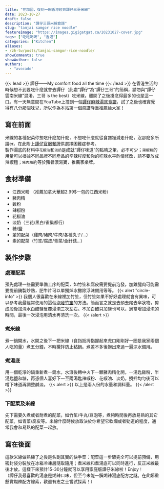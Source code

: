 ```yaml
---
title: "在加國，復刻一碗香港經典譚仔三哥米線"
date: 2023-10-27
draft: false
description: "譚仔三哥米線食譜"
slug: "tamjai samgor rice noodle"
featureimage: "https://images.gigigatgat.ca/20231027-cover.jpg"
tags: ["吃吃喝喝", "香港"]
categories: ["Kitchen"]
aliases:
- /zh-tw/posts/tamjai-samgor-rice-noodle/
showComments: true
showAuthor: false
authors:
  - "avocado"
---
```

{{< lead >}}
譚仔——My comfort food all the time
{{< /lead >}}
在香港生活的時候想不到要吃什麼就會去譚仔（此處“譚仔”為“譚仔三哥”的簡稱，請勿與“譚仔雲南米線”混淆，三哥 is the best）吃米線，離開了之後掛念得最多的也是這一口。有一天無意間在YouTube上撞到一個[譚仔麻辣湯底食譜](https://www.youtube.com/watch?v=MaDPkE3R6tA)，試了之後也確實覺得有八分那個味兒，所以作為本站第一個菜譜隆重推薦給大家！
## 寫在前面
米線的各種配菜你想吃什麼加什麼，不想吃什麼就從食譜裡減走什麼，沒那麼多所謂er。在此附上[譚仔官網餐牌](https://www.tjsamgor.com/hk/menu/)供選擇困難症參考。<br>
製作湯底的材料中`花椒油`和`淡奶`是成就“譚仔味道”的點睛之筆，必不可少；`辣椒粉`的用量可以根據不同品牌不同產品的辛辣程度和你的吃辣水平酌情修改，請不要放成辣椒麵；`豬肉精`約等於豬骨濃湯寶，推薦家樂牌。
## 食材準備
- 江西米粉 （推薦加拿大華超2.99$一包的江西米粉）
- 豬肉精
- 雞粉
- 辣椒粉
- 花椒油
- 淡奶（三花/黑白/雀巢都行）
- 糖/鹽
- 葷的配菜（雞肉/豬肉/牛肉/各種丸子/...）
- 素的配菜（竹笙/腐皮/青菜/金針菇...）
## 製作步驟
### 處理配菜
預先處理一些需要準備工序的配菜，如竹笙和腐皮需要提前泡發，加雞腿肉可能需要提前醃製炒熟，肥牛片可以單獨焯水撇除浮沫備用等等。
{{< alert "circle-info" >}}
我個人很喜歡在米線裡加竹笙，但竹笙如果不好好處理就會有異味，可以參考我最經常使用的這個[泡發竹笙](https://www.xiachufang.com/recipe/103848206/)的方法。簡而言之就是去頭去尾去傘狀物，剪成段後加清水白醋鹽反覆浸泡三次左右。不加白醋只加鹽也可以，適當增加浸泡的時間，最後一次浸泡用清水再清洗一次。
{{< /alert >}}
### 煮米線
煮一鍋開水，水開之後下一把米線（食指抵拇指握起來虎口剛剛好一圈是我家兩個人吃的量）煮五分鐘，不時攪拌防止粘鍋。煮差不多後撈出來過一遍涼水備用。
### 煮湯底
用一個乾淨的鍋重新煮一鍋水，水滾後轉中火下一顆豬肉精化開，一湯匙雞粉，半湯匙鹽和糖，再憑個人喜好下一至兩湯匙辣椒粉、花椒油、淡奶。攪拌均勻後可以嚐下味道再調整鹹淡。
{{< alert >}}
以上是兩人份的水量和調料量。
{{< /alert >}}
### 下配菜及米線
先下需要久煮或者耐煮的配菜，如竹笙/牛丸/豆泡等，煮夠時間後再放易熟的其它配菜，如青菜/腐皮等。米線什麼時候放取決於你希望它軟爛或者勁道的程度，通常我會和易熟的配菜一起放。
## 寫在後面
這款米線做熟練了之後是名副其實的快手菜：配菜這一步驟完全可以提前預備，用密封袋分裝放在冰箱冷凍層隨取隨用；煮米線和煮湯底可以同時進行，反正米線最後才放。這樣下來預計15-30分鐘就可以享用家庭版譚仔米線啦！Enjoy！
<br>
（譚仔我最喜歡的湯底是煳辣口味，但至今未能一解煳辣湯底配方之謎。在此鄭重懸賞煳辣配方線索，歡迎有志之士嘗試探索！）